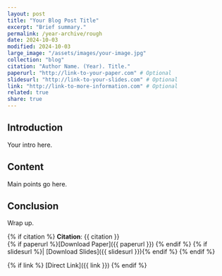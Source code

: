 ```yaml
---
layout: post
title: "Your Blog Post Title"
excerpt: "Brief summary."
permalink: /year-archive/rough
date: 2024-10-03
modified: 2024-10-03
large_image: "/assets/images/your-image.jpg"
collection: "blog"
citation: "Author Name. (Year). Title."
paperurl: "http://link-to-your-paper.com" # Optional
slidesurl: "http://link-to-your-slides.com" # Optional
link: "http://link-to-more-information.com" # Optional
related: true
share: true
---
```


## Introduction

Your intro here.

## Content

Main points go here.

## Conclusion

Wrap up.

{% if citation %}
**Citation**: {{ citation }}  
{% if paperurl %}[Download Paper]({{ paperurl }}) {% endif %}
{% if slidesurl %}| [Download Slides]({{ slidesurl }}){% endif %}
{% endif %}

{% if link %}
[Direct Link]({{ link }})
{% endif %}
